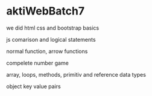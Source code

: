 # aktiWebBatch7
we did html css and bootstrap basics

js comarison and logical statements

normal function, arrow functions

compelete number game

array, loops, methods, primitiv and reference data types

object key value pairs